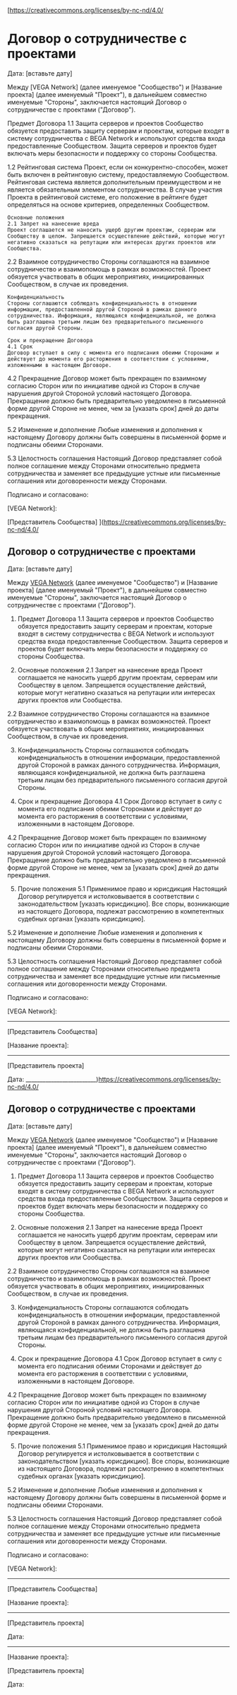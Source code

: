 [https://creativecommons.org/licenses/by-nc-nd/4.0/

# Договор о сотрудничестве с проектами

Дата: [вставьте дату]

Между [VEGA Network] (далее именуемое "Сообщество") и [Название проекта] (далее именуемый "Проект"), в дальнейшем совместно именуемые "Стороны", заключается настоящий Договор о сотрудничестве с проектами ("Договор").

Предмет Договора
1.1 Защита серверов и проектов
Сообщество обязуется предоставить защиту серверам и проектам, которые входят в систему сотрудничества с ВEGA Network и используют средства входа предоставленные Сообществом. Защита серверов и проектов будет включать меры безопасности и поддержку со стороны Сообщества.

1.2 Рейтинговая система
Проект, если он конкурентно-способен, может быть включен в рейтинговую систему, предоставляемую Сообществом. Рейтинговая система является дополнительным преимуществом и не является обязательным элементом сотрудничества. В случае участия Проекта в рейтинговой системе, его положение в рейтинге будет определяться на основе критериев, определенных Сообществом.

    Основные положения
    2.1 Запрет на нанесение вреда
    Проект соглашается не наносить ущерб другим проектам, серверам или Сообществу в целом. Запрещается осуществление действий, которые могут негативно сказаться на репутации или интересах других проектов или Сообщества.

2.2 Взаимное сотрудничество
Стороны соглашаются на взаимное сотрудничество и взаимопомощь в рамках возможностей. Проект обязуется участвовать в общих мероприятиях, инициированных Сообществом, в случае их проведения.

    Конфиденциальность
    Стороны соглашаются соблюдать конфиденциальность в отношении информации, предоставленной другой Стороной в рамках данного сотрудничества. Информация, являющаяся конфиденциальной, не должна быть разглашена третьим лицам без предварительного письменного согласия другой Стороны.

    Срок и прекращение Договора
    4.1 Срок
    Договор вступает в силу с момента его подписания обеими Сторонами и действует до момента его расторжения в соответствии с условиями, изложенными в настоящем Договоре.

4.2 Прекращение
Договор может быть прекращен по взаимному согласию Сторон или по инициативе одной из Сторон в случае нарушения другой Стороной условий настоящего Договора. Прекращение должно быть предварительно уведомлено в письменной форме другой Стороне не менее, чем за [указать срок] дней до даты прекращения.

5.2 Изменение и дополнение
Любые изменения и дополнения к настоящему Договору должны быть совершены в письменной форме и подписаны обеими Сторонами.

5.3 Целостность соглашения
Настоящий Договор представляет собой полное соглашение между Сторонами относительно предмета сотрудничества и заменяет все предыдущие устные или письменные соглашения или договоренности между Сторонами.

Подписано и согласовано:

[VEGA Network]:

[Представитель Сообщества]
](https://creativecommons.org/licenses/by-nc-nd/4.0/

## Договор о сотрудничестве с проектами

Дата: [вставьте дату]

Между [VEGA Network](https://vega-network.cx.ua) (далее именуемое "Сообщество") и [Название проекта] (далее именуемый "Проект"), в дальнейшем совместно именуемые "Стороны", заключается настоящий Договор о сотрудничестве с проектами ("Договор").

1. Предмет Договора
   1.1 Защита серверов и проектов
   Сообщество обязуется предоставить защиту серверам и проектам, которые входят в систему сотрудничества с ВEGA Network и используют средства входа предоставленные Сообществом. Защита серверов и проектов будет включать меры безопасности и поддержку со стороны Сообщества.

2. Основные положения
   2.1 Запрет на нанесение вреда
   Проект соглашается не наносить ущерб другим проектам, серверам или Сообществу в целом. Запрещается осуществление действий, которые могут негативно сказаться на репутации или интересах других проектов или Сообщества.

2.2 Взаимное сотрудничество
Стороны соглашаются на взаимное сотрудничество и взаимопомощь в рамках возможностей. Проект обязуется участвовать в общих мероприятиях, инициированных Сообществом, в случае их проведения.

3. Конфиденциальность
   Стороны соглашаются соблюдать конфиденциальность в отношении информации, предоставленной другой Стороной в рамках данного сотрудничества. Информация, являющаяся конфиденциальной, не должна быть разглашена третьим лицам без предварительного письменного согласия другой Стороны.

4. Срок и прекращение Договора
   4.1 Срок
   Договор вступает в силу с момента его подписания обеими Сторонами и действует до момента его расторжения в соответствии с условиями, изложенными в настоящем Договоре.

4.2 Прекращение
Договор может быть прекращен по взаимному согласию Сторон или по инициативе одной из Сторон в случае нарушения другой Стороной условий настоящего Договора. Прекращение должно быть предварительно уведомлено в письменной форме другой Стороне не менее, чем за [указать срок] дней до даты прекращения.

5. Прочие положения
   5.1 Применимое право и юрисдикция
   Настоящий Договор регулируется и истолковывается в соответствии с законодательством [указать юрисдикцию]. Все споры, возникающие из настоящего Договора, подлежат рассмотрению в компетентных судебных органах [указать юрисдикцию].

5.2 Изменение и дополнение
Любые изменения и дополнения к настоящему Договору должны быть совершены в письменной форме и подписаны обеими Сторонами.

5.3 Целостность соглашения
Настоящий Договор представляет собой полное соглашение между Сторонами относительно предмета сотрудничества и заменяет все предыдущие устные или письменные соглашения или договоренности между Сторонами.

Подписано и согласовано:

[VEGA Network]:
_________________________
[Представитель Сообщества]

[Название проекта]:
_________________________
[Представитель проекта]

Дата:
_________________________)https://creativecommons.org/licenses/by-nc-nd/4.0/

## Договор о сотрудничестве с проектами

Дата: [вставьте дату]

Между [VEGA Network](https://vega-network.cx.ua) (далее именуемое "Сообщество") и [Название проекта] (далее именуемый "Проект"), в дальнейшем совместно именуемые "Стороны", заключается настоящий Договор о сотрудничестве с проектами ("Договор").

1. Предмет Договора
   1.1 Защита серверов и проектов
   Сообщество обязуется предоставить защиту серверам и проектам, которые входят в систему сотрудничества с ВEGA Network и используют средства входа предоставленные Сообществом. Защита серверов и проектов будет включать меры безопасности и поддержку со стороны Сообщества.

2. Основные положения
   2.1 Запрет на нанесение вреда
   Проект соглашается не наносить ущерб другим проектам, серверам или Сообществу в целом. Запрещается осуществление действий, которые могут негативно сказаться на репутации или интересах других проектов или Сообщества.

2.2 Взаимное сотрудничество
Стороны соглашаются на взаимное сотрудничество и взаимопомощь в рамках возможностей. Проект обязуется участвовать в общих мероприятиях, инициированных Сообществом, в случае их проведения.

3. Конфиденциальность
   Стороны соглашаются соблюдать конфиденциальность в отношении информации, предоставленной другой Стороной в рамках данного сотрудничества. Информация, являющаяся конфиденциальной, не должна быть разглашена третьим лицам без предварительного письменного согласия другой Стороны.

4. Срок и прекращение Договора
   4.1 Срок
   Договор вступает в силу с момента его подписания обеими Сторонами и действует до момента его расторжения в соответствии с условиями, изложенными в настоящем Договоре.

4.2 Прекращение
Договор может быть прекращен по взаимному согласию Сторон или по инициативе одной из Сторон в случае нарушения другой Стороной условий настоящего Договора. Прекращение должно быть предварительно уведомлено в письменной форме другой Стороне не менее, чем за [указать срок] дней до даты прекращения.

5. Прочие положения
   5.1 Применимое право и юрисдикция
   Настоящий Договор регулируется и истолковывается в соответствии с законодательством [указать юрисдикцию]. Все споры, возникающие из настоящего Договора, подлежат рассмотрению в компетентных судебных органах [указать юрисдикцию].

5.2 Изменение и дополнение
Любые изменения и дополнения к настоящему Договору должны быть совершены в письменной форме и подписаны обеими Сторонами.

5.3 Целостность соглашения
Настоящий Договор представляет собой полное соглашение между Сторонами относительно предмета сотрудничества и заменяет все предыдущие устные или письменные соглашения или договоренности между Сторонами.

Подписано и согласовано:

[VEGA Network]:
_________________________
[Представитель Сообщества]

[Название проекта]:
_________________________
[Представитель проекта]

Дата:
_________________________
[Название проекта]:

[Представитель проекта]

Дата:
